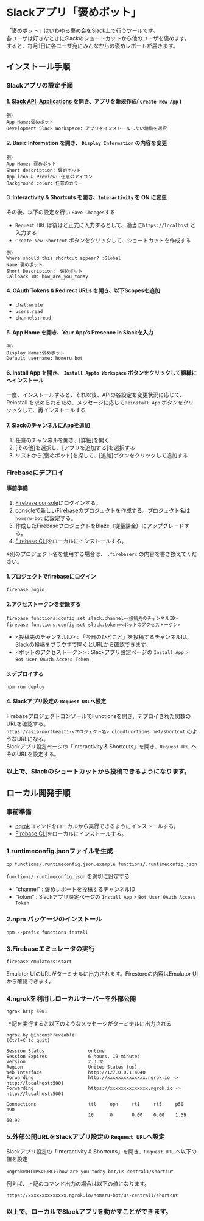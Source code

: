 # Slackアプリ「褒めボット」

「褒めボット」はいわゆる褒め会をSlack上で行うツールです。  
各ユーザは好きなときにSlackのショートカットから他のユーザを褒めます。  
すると、毎月1日に各ユーザ宛にみんなからの褒めレポートが届きます。  

## インストール手順

### Slackアプリの設定手順

#### 1. [Slack API: Applications](https://api.slack.com/apps) を開き、アプリを新規作成( `Create New App` )
```
例）
App Name:褒めボット
Development Slack Workspace: アプリをインストールしたい組織を選択
```

#### 2. Basic Information を開き、 `Display Information` の内容を変更
```
例）
App Name: 褒めボット
Short description: 褒めボット
App icon & Preview: 任意のアイコン
Background color: 任意のカラー
```

#### 3. Interactivity & Shortcuts を開き、`Interactivity` を ON に変更
その後、以下の設定を行い `Save Changes`する
   - `Request URL` は後ほど正式に入力するとして、適当に`https://localhost` と入力する
   - `Create New Shortcut` ボタンをクリックして、ショートカットを作成する
```
例）
Where should this shortcut appear? :Global
Name:褒めボット
Short Description:　褒めボット
Callback ID: how_are_you_today
```

#### 4. OAuth Tokens & Redirect URLs を開き、以下Scopesを追加
 - `chat:write`
 - `users:read`
 - `channels:read`

 
#### 5. App Home を開き、Your App’s Presence in Slackを入力
```
例）
Display Name:褒めボット
Default username: homeru_bot
```

#### 6. Install App を開き、 `Install Appto Workspace` ボタンをクリックして組織にへインストール

一度、インストールすると、それ以後、APIの各設定を変更状況に応じて、Reinstall を求められるため、メッセージに応じて`Reinstall App` ボタンをクリッックして、再インストールする


#### 7. SlackのチャンネルにAppを追加
 1. 任意のチャンネルを開き、[詳細]を開く
 2. [その他]を選択し、[アプリを追加する]を選択する
 3. リストから[褒めボット]を探して、[追加]ボタンをクリックして追加する

### Firebaseにデプロイ

#### 事前準備

 1. [Firebase console](https://console.firebase.google.com/?hl=ja)にログインする。
 2. consoleで新しいFirebaseのプロジェクトを作成する。プロジェクト名は `homeru-bot` に設定する。
 3. 作成したFirebaseプロジェクトをBlaze（従量課金）にアップグレードする。
 4. [Firebase CLI](https://firebase.google.com/docs/functions/get-started?authuser=0)をローカルにインストールする。

※別のプロジェクト名を使用する場合は、 `.firebaserc` の内容を書き換えてください。

#### 1.プロジェクトでfirebaseにログイン
```
firebase login
```

#### 2.アクセストークンを登録する

```
firebase functions:config:set slack.channel=<投稿先のチャンネルID>
firebase functions:config:set slack.token=<ボットのアクセストークン>
```

 - <投稿先のチャンネルID> : 「今日のひとこと」を投稿するチャンネルID。Slackの投稿をブラウザで開くとURLから確認できます。
 - <ボットのアクセストークン> : Slackアプリ設定ページの `Install App` > `Bot User OAuth Access Token`

#### 3.デプロイする
```
npm run deploy
```

#### 4. Slackアプリ設定の `Request URL`へ設定

FirebaseプロジェクトコンソールでFunctionsを開き、デプロイされた関数のURLを確認する。  
`https://asia-northeast1-<プロジェクト名>.cloudfunctions.net/shortcut` のようなURLになる。  
Slackアプリ設定ページの「Interactivity & Shortcuts」を開き、`Request URL` へそのURLを設定する。

### 以上で、Slackのショートカットから投稿できるようになります。

## ローカル開発手順

### 事前準備
 - [ngrok](https://ngrok.com/)コマンドをローカルから実行できるようにインストールする。
 - [Firebase CLI](https://firebase.google.com/docs/functions/get-started?authuser=0)をローカルにインストールする。

### 1.runtimeconfig.jsonファイルを生成

```
cp functions/.runtimeconfig.json.example functions/.runtimeconfig.json
```

`functions/.runtimeconfig.json` を適切に設定する
 - "channel" : 褒めレポートを投稿するチャンネルID
 - "token" : Slackアプリ設定ページの `Install App` > `Bot User OAuth Access Token`

### 2.npm パッケージのインストール
```
npm --prefix functions install
```

### 3.Firebaseエミュレータの実行

```
firebase emulators:start
```

Emulator UIのURLがターミナルに出力されます。Firestoreの内容はEmulator UIから確認できます。

### 4.ngrokを利用しローカルサーバーを外部公開
```
ngrok http 5001
```
上記を実行すると以下のようなメッセージがターミナルに出力される
```
ngrok by @inconshreveable                                                           (Ctrl+C to quit)
                                                                                                    
Session Status                online                                                                
Session Expires               6 hours, 19 minutes                                                   
Version                       2.3.35                                                                
Region                        United States (us)                                                    
Web Interface                 http://127.0.0.1:4040                                                 
Forwarding                    http://xxxxxxxxxxxxxx.ngrok.io -> http://localhost:5001                 
Forwarding                    https://xxxxxxxxxxxxxx.ngrok.io -> http://localhost:5001                
                                                                                                    
Connections                   ttl     opn     rt1     rt5     p50     p90                           
                              16      0       0.00    0.00    1.59    60.92                         
```

### 5.外部公開URLをSlackアプリ設定の `Request URL`へ設定

Slackアプリ設定の「Interactivity & Shortcuts」を開き、`Request URL` へ以下の値を設定

```
<ngrokのHTTPSのURL>/how-are-you-today-bot/us-central1/shortcut
```

例えば、上記のコマンド出力の場合は以下の値になります。
```
https://xxxxxxxxxxxxxx.ngrok.io/homeru-bot/us-central1/shortcut
```
    
### 以上で、ローカルでSlackアプリを動かすことができます。
